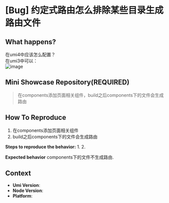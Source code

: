 # [Bug] 约定式路由怎么排除某些目录生成路由文件

<!--
感谢您向我们反馈问题，为了高效的解决问题，我们期望你能提供以下信息：
-->

## What happens?

在umi4中应该怎么配置？  
在umi3中可以：  
![image](https://user-images.githubusercontent.com/19725668/210546612-340d41aa-e23d-4f08-b4b7-38f451079ffe.png)

<!-- A clear and concise description of what the bug is. -->
<!-- 清晰的描述下遇到的问题。-->

## Mini Showcase Repository(REQUIRED)

> 在components添加页面相关组件，build之后components下的文件会生成路由

<!-- 为节约大家的时间，无复现步骤的 ISSUE 会被关闭，提供之后再 REOPEN -->
<!-- YOUR_REPOSITORY_URL on github or stackbliz -->

## How To Reproduce

1. 在components添加页面相关组件
2. build之后components下的文件会生成路由

**Steps to reproduce the behavior:** 1. 2.

**Expected behavior** components下的文件不生成路由.

<!-- 请提供复现链接/步骤，错误日志以及相关配置 -->

## Context

- **Umi Version**:
- **Node Version**:
- **Platform**:
